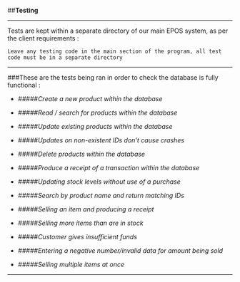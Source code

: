 ##**Testing**

----

Tests are kept within a separate directory of our main EPOS system, as per the client requirements :

`Leave any testing code in the main section of the program, all test code must be in a separate directory`

------------

###These are the tests being ran in order to check the database is fully functional :

- #####_Create a new product within the database_

- #####_Read / search for products within the database_

- #####_Update existing products within the database_

- #####_Updates on non-existent IDs don't cause crashes_

- #####_Delete products within the database_

- #####_Produce a receipt of a transaction within the database_

- #####_Updating stock levels without use of a purchase_

- #####_Search by product name and return matching IDs_


- #####_Selling an item and producing a receipt_

- #####_Selling more items than are in stock_

- #####_Customer gives insufficient funds_

- #####_Entering a negative number/invalid data for amount being sold_

- #####_Selling multiple items at once_

---